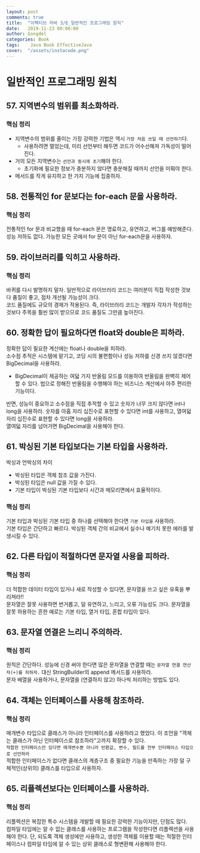 ```yaml
---
layout: post
comments: true
title:  "이펙티브 자바 3/E_일반적인 프로그래밍 원칙"
date:   2019-11-23 00:00:00
author: Gongdel
categories: Book
tags:	 Java Book EffectiveJava
cover:  "/assets/instacode.png"
---
```

# 일반적인 프로그래밍 원칙
## 57. 지역변수의 범위를 최소화하라.
### 핵심 정리
+ 지역변수의 범위를 줄이는 가장 강력한 기법은 역시 `가장 처음 쓰일 때 선언하기`다.  
	+ 사용하려면 멀었는데, 미리 선언부터 해두면 코드가 어수선해져 가독성이 떨어진다.  
+ 거의 모든 지역변수는 `선언과 동시에 초기`해야 한다.
	+ 초기화에 필요한 정보가 충분하지 않다면 충분해질 때까지 선언을 미뤄야 한다.  
+ 메서드를 작게 유지하고 한 가지 기능에 집중하자.

## 58. 전통적인 for 문보다는 for-each 문을 사용하라.
### 핵심 정리
전통적인 for 문과 비교했을 때 for-each 문은 명료하고, 유연하고, 버그를 예방해준다.  
성능 저하도 없다. 가능한 모든 곳에서 for 문이 아닌 for-each문을 사용하자.

## 59. 라이브러리를 익히고 사용하라.
### 핵심 정리
바퀴를 다시 발명하지 말자. 일반적으로 라이브러리 코드는 여러분이 직접 작성한 것보다 품질이 좋고, 점차 개선될 가능성이 크다.  
코드 품질에도 규모의 경제가 적용된다. 즉, 라이브러리 코드는 개발자 각자가 작성하는 것보다 주목을 훨씬 많이 받으므로 코드 품질도 그만큼 높아진다.

## 60. 정확한 답이 필요하다면 float와 double은 피하라.
정확한 답이 필요한 계산에는 float나 double을 피하라.  
소수점 추적은 시스템에 맡기고, 코딩 시의 불편함이나 성능 저하를 신경 쓰지 않겠다면 BigDecimal을 사용하라.  
+ BigDecimal이 제공하는 여덟 가지 반올림 모드를 이용하여 반올림을 완벽히 제어할 수 있다. 법으로 정해진 반올림을 수행해야 하는 비즈니스 계산에서 아주 편리한 기능이다.  

반면, 성능이 중요하고 소수점을 직접 추적할 수 있고 숫자가 너무 크지 않다면 int나 long을 사용하라. 숫자를 아홉 자리 십진수로 표현할 수 있다면 int를 사용하고, 열여덟 자리 십진수로 표현할 수 있다면 long을 사용하라.  
열여덟 자리를 넘어가면 BigDecimal을 사용해야 한다.  

## 61. 박싱된 기본 타입보다는 기본 타입을 사용하라.  
박싱과 언박싱의 차이
- 박싱된 타입은 객체 참조 값을 가진다.
- 박싱된 타입은 null 값을 가질 수 있다.
- 기본 타입이 박싱된 기본 타입보다 시간과 메모리면에서 효율적이다.  
### 핵심 정리
기본 타입과 박싱된 기본 타입 중 하나를 선택해야 한다면 `기본 타입을` 사용하라.  
기본 타입은 간단하고 빠르다. 박싱된 객체 간의 비교에서 실수나 예기치 못한 에러를 발생시킬 수 있다.  

## 62. 다른 타입이 적절하다면 문자열 사용을 피하라.
### 핵심 정리
더 적합한 데이터 타입이 있거나 새로 작성할 수 있다면, 문자열을 쓰고 싶은 유혹을 뿌리쳐라!!  
문자열은 잘못 사용하면 번거롭고, 덜 유연하고, 느리고, 오류 가능성도 크다. 문자열을 잘못 하용하는 흔한 예로는 기본 타입, 열거 타입, 혼합 타입이 있다.

## 63. 문자열 연결은 느리니 주의하라.
### 핵심 정리
원칙은 간단하다. 성능에 신경 써야 한다면 많은 문자열을 연결할 때는 `문자열 연결 연산자(+)를 피하자.` 대신 StringBuilder의 append 메서드를 사용하라.  
문자 배열을 사용하거나, 문자열을 (연결하지 않고) 하나씩 처리하는 방법도 있다.


## 64. 객체는 인터페이스를 사용해 참조하라.
### 핵심 정리
매개변수 타입으로 클래스가 아니라 인터페이스를 사용하라고 했었다. 이 조언을 "객체는 클래스가 아닌 인터페이스로 참조하라"고까지 확장할 수 있다.  
`적합한 인터페이스만 있다면 매개변수뿐 아니라 반환값, 변수, 필드를 전부 인터페이스 타입으로 선언하라`  
적합한 인터페이스가 없다면 클래스의 계층구조 중 필요한 기능을 만족하는 가장 덜 구체적인(상위의) 클래스를 타입으로 사용하자.

## 65. 리플렉션보다는 인터페이스를 사용하라.
### 핵심 정리
리플렉션은 복잡한 특수 시스템을 개발할 때 필요한 강력한 기능이지만, 단점도 많다.  
컴파일 타임에는 알 수 없는 클래스를 사용하는 프로그램을 작성한다면 리플렉션을 사용해야 한다. 단, 되도록 객체 생성에만 사용하고, 생성한 객체를 이용할 때는 적절한 인터페이스나 컴파일 타임에 알 수 있는 상위 클래스로 형변환해 사용해야 한다.
